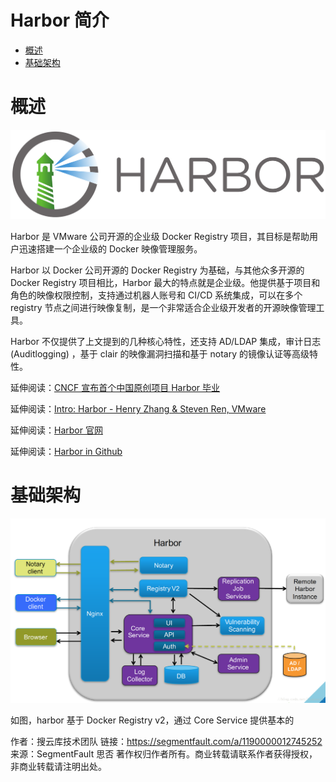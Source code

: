 Harbor 简介
===========

*   [概述](#概述)
*   [基础架构](#基础架构)


#   概述

![harbor-logo](harbor_img/harbor-logo.png)

Harbor 是 VMware 公司开源的企业级 Docker Registry 项目，其目标是帮助用户迅速搭建一个企业级的 Docker 映像管理服务。

Harbor 以 Docker 公司开源的 Docker Registry 为基础，与其他众多开源的 Docker Registry 项目相比，Harbor 最大的特点就是企业级。他提供基于项目和角色的映像权限控制，支持通过机器人账号和 CI/CD 系统集成，可以在多个 registry 节点之间进行映像复制，是一个非常适合企业级开发者的开源映像管理工具。

Harbor 不仅提供了上文提到的几种核心特性，还支持 AD/LDAP 集成，审计日志 (Auditlogging) ，基于 clair 的映像漏洞扫描和基于 notary 的镜像认证等高级特性。

延伸阅读：[CNCF 宣布首个中国原创项目 Harbor 毕业](https://www.oschina.net/news/116677/harbor-graduate-from-cncf)

延伸阅读：[Intro: Harbor - Henry Zhang & Steven Ren, VMware](https://www.youtube.com/watch?v=REgvBPH369M)

延伸阅读：[Harbor 官网](https://goharbor.io/)

延伸阅读：[Harbor in Github](https://github.com/goharbor/harbor)

# 基础架构

![harbor-base-architecture](harbor_img/harbor-base-architecture.png)

如图，harbor 基于 Docker Registry v2，通过 Core Service 提供基本的

作者：搜云库技术团队
链接：https://segmentfault.com/a/1190000012745252
来源：SegmentFault 思否
著作权归作者所有。商业转载请联系作者获得授权，非商业转载请注明出处。

